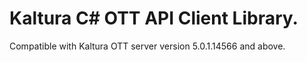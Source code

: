 # Kaltura C# OTT API Client Library.
Compatible with Kaltura OTT server version 5.0.1.14566 and above.
